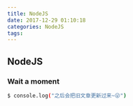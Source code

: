 ```yaml
---
title: NodeJS
date: 2017-12-29 01:10:18
categories: NodeJS
tags:
---
```

## NodeJS

### Wait a moment

``` bash
$ console.log("之后会把旧文章更新过来~😜")
```